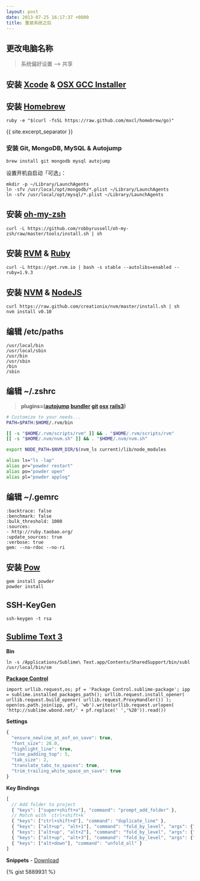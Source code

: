 ```yaml
---
layout: post
date: 2013-07-25 16:17:37 +0800
title: 重装系统之后
---
```


## 更改电脑名称

> 系统偏好设置 --&gt; 共享

## 安装 [Xcode](http://itunes.apple.com/us/app/xcode/id497799835) &amp; [OSX GCC Installer](https://github.com/kennethreitz/osx-gcc-installer)

## 安装 [Homebrew](http://brew.sh/)

```
ruby -e "$(curl -fsSL https://raw.github.com/mxcl/homebrew/go)"
```

{{ site.excerpt_separator }}

### 安装 Git, MongoDB, MySQL &amp; Autojump

```
brew install git mongodb mysql autojump
```

设置开机自启动「可选」：

```
mkdir -p ~/Library/LaunchAgents
ln -sfv /usr/local/opt/mongodb/*.plist ~/Library/LaunchAgents
ln -sfv /usr/local/opt/mysql/*.plist ~/Library/LaunchAgents
```

## 安装 [oh-my-zsh](https://github.com/robbyrussell/oh-my-zsh)

```
curl -L https://github.com/robbyrussell/oh-my-zsh/raw/master/tools/install.sh | sh
```

## 安装 [RVM](https://rvm.io/) &amp; [Ruby](http://www.ruby-lang.org/)

```
curl -L https://get.rvm.io | bash -s stable --autolibs=enabled --ruby=1.9.3
```

## 安装 [NVM](https://github.com/creationix/nvm) &amp; [NodeJS](http://nodejs.org/)

```
curl https://raw.github.com/creationix/nvm/master/install.sh | sh
nvm install v0.10
```

## 编辑 /etc/paths

```
/usr/local/bin
/usr/local/sbin
/usr/bin
/usr/sbin
/bin
/sbin
```

## 编辑 ~/.zshrc

> __plugins=([autojump](https://github.com/joelthelion/autojump#readme) [bundler](https://github.com/robbyrussell/oh-my-zsh/wiki/Plugins#bundler) [git](http://jasonm23.github.io/oh-my-git-aliases.html) [osx](https://github.com/robbyrussell/oh-my-zsh/wiki/Plugins#osx) [rails3](https://github.com/robbyrussell/oh-my-zsh/wiki/Plugins#rails3))__

```sh
# Customize to your needs...
PATH=$PATH:$HOME/.rvm/bin

[[ -s "$HOME/.rvm/scripts/rvm" ]] && . "$HOME/.rvm/scripts/rvm"
[[ -s "$HOME/.nvm/nvm.sh" ]] && . "$HOME/.nvm/nvm.sh"

export NODE_PATH=$NVM_DIR/$(nvm_ls current)/lib/node_modules

alias ls="ls -lap"
alias pr="powder restart"
alias po="powder open"
alias pl="powder applog"
```

## 编辑 ~/.gemrc

```
:backtrace: false
:benchmark: false
:bulk_threshold: 1000
:sources:
- http://ruby.taobao.org/
:update_sources: true
:verbose: true
gem: --no-rdoc --no-ri
```

## 安装 [Pow](http://pow.cx/)

```
gem install powder
powder install
```

## SSH-KeyGen

```
ssh-keygen -t rsa
```

<a id="sm"></a>

## [Sublime Text 3](http://www.sublimetext.com/3)

__Bin__

```
ln -s /Applications/Sublime\ Text.app/Contents/SharedSupport/bin/subl /usr/local/bin/sm
```

[__Package Control__](https://sublime.wbond.net/)

```
import urllib.request,os; pf = 'Package Control.sublime-package'; ipp = sublime.installed_packages_path(); urllib.request.install_opener( urllib.request.build_opener( urllib.request.ProxyHandler()) ); open(os.path.join(ipp, pf), 'wb').write(urllib.request.urlopen( 'http://sublime.wbond.net/' + pf.replace(' ','%20')).read())
```

__Settings__

```js
{
  "ensure_newline_at_eof_on_save": true,
  "font_size": 20.0,
  "highlight_line": true,
  "line_padding_top": 5,
  "tab_size": 2,
  "translate_tabs_to_spaces": true,
  "trim_trailing_white_space_on_save": true
}
```

__Key Bindings__

```js
[
  // Add folder to project
  { "keys": ["super+shift+o"], "command": "prompt_add_folder" },
  // Match with `ctrl+shift+k`
  { "keys": ["ctrl+shift+d"], "command": "duplicate_line" },
  { "keys": ["alt+up", "alt+1"], "command": "fold_by_level", "args": {"level": 1} },
  { "keys": ["alt+up", "alt+2"], "command": "fold_by_level", "args": {"level": 2} },
  { "keys": ["alt+up", "alt+3"], "command": "fold_by_level", "args": {"level": 3} },
  { "keys": ["alt+down"], "command": "unfold_all" }
]
```

__Snippets__ - [Download](https://gist.github.com/jsw0528/5889931/download)

{% gist 5889931 %}
